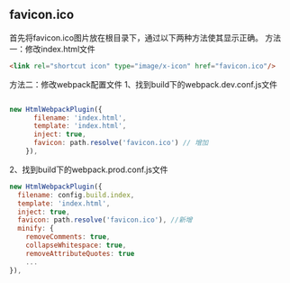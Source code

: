 ## favicon.ico

首先将favicon.ico图片放在根目录下，通过以下两种方法使其显示正确。
方法一：修改index.html文件
```html
<link rel="shortcut icon" type="image/x-icon" href="favicon.ico"/>
```

方法二：修改webpack配置文件
    1、找到build下的webpack.dev.conf.js文件
``` js

new HtmlWebpackPlugin({
      filename: 'index.html',
      template: 'index.html',
      inject: true,
      favicon: path.resolve('favicon.ico') // 增加
    }),
```

  2、找到build下的webpack.prod.conf.js文件
```js
new HtmlWebpackPlugin({
  filename: config.build.index,
  template: 'index.html',
  inject: true,
  favicon: path.resolve('favicon.ico'), //新增
  minify: {
    removeComments: true,
    collapseWhitespace: true,
    removeAttributeQuotes: true
    ...
}),
```
